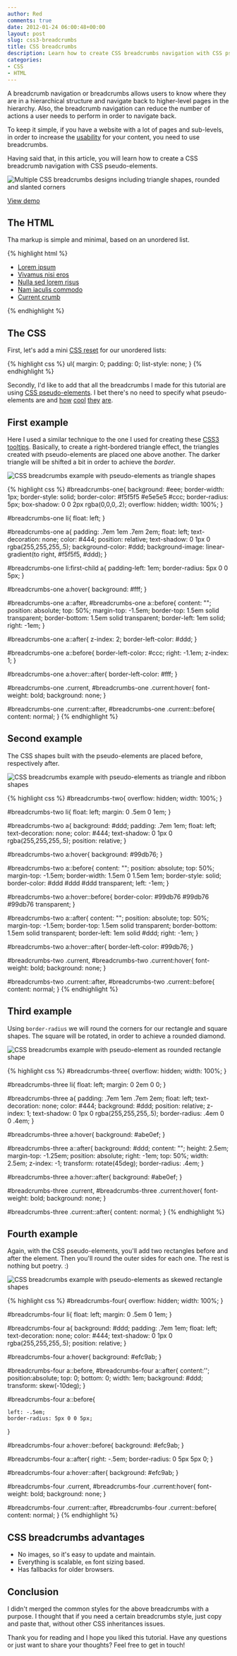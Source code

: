 ```yaml
---
author: Red
comments: true
date: 2012-01-24 06:00:48+00:00
layout: post
slug: css3-breadcrumbs
title: CSS breadcrumbs
description: Learn how to create CSS breadcrumbs navigation with CSS pseudo-elements.
categories:
- CSS
- HTML
---
```


A breadcrumb navigation or breadcrumbs allows users to know where they are in a hierarchical structure and navigate back to higher-level pages in the hierarchy. Also, the breadcrumb navigation can reduce the number of actions a user needs to perform in order to navigate back.

To keep it simple, if you have a website with a lot of pages and sub-levels, in order to increase the [usability](/web-usability-tips-for-your-website/) for your content, you need to use breadcrumbs.

Having said that, in this article, you will learn how to create a CSS breadcrumb navigation with CSS pseudo-elements.

![Multiple CSS breadcrumbs designs including triangle shapes, rounded and slanted corners](/dist/uploads/2012/01/css3-breadcrumbs.png)

<!-- more -->

[View demo](/dist/uploads/2012/01/css3-breadcrumbs-demo.html)

## The HTML

Tha markup is simple and minimal, based on an unordered list.

{% highlight html %}
  <ul id="breadcrumbs-one">
    <li><a href="">Lorem ipsum</a></li>
    <li><a href="">Vivamus nisi eros</a></li>
    <li><a href="">Nulla sed lorem risus</a></li>
    <li><a href="">Nam iaculis commodo</a></li>
    <li><a href="" class="current">Current crumb</a></li>
  </ul>
{% endhighlight %}

## The CSS

First, let's add a mini [CSS reset](/useful-css-snippets-to-save-your-time/) for our unordered lists:

{% highlight css %}
  ul{
    margin: 0;
    padding: 0;
    list-style: none;
  }
{% endhighlight %}

Secondly, I'd like to add that all the breadcrumbs I made for this tutorial are using [CSS pseudo-elements](/before-after-pseudo-elements/). I bet there's no need to specify what pseudo-elements are and [how](/just-another-awesome-css3-buttons/) [cool](/cool-headings-with-pseudo-elements/) [they](/css3-dropdown-menu) [are](/how-to-create-slick-effects-with-css3-box-shadow/).

## First example

Here I used a similar technique to the one I used for creating these [CSS3 tooltips](/css3-tooltips/). Basically, to create a right-bordered triangle effect, the triangles created with pseudo-elements are placed one above another. The darker triangle will be shifted a bit in order to achieve the _border_.

![CSS breadcrumbs example with pseudo-elements as triangle shapes](/dist/uploads/2012/01/css-breadcrumbs-triangles-pseudo-elements.png)

{% highlight css %}
  #breadcrumbs-one{
    background: #eee;
    border-width: 1px;
    border-style: solid;
    border-color: #f5f5f5 #e5e5e5 #ccc;
    border-radius: 5px;
    box-shadow: 0 0 2px rgba(0,0,0,.2);
    overflow: hidden;
    width: 100%;
  }

  #breadcrumbs-one li{
    float: left;
  }

  #breadcrumbs-one a{
    padding: .7em 1em .7em 2em;
    float: left;
    text-decoration: none;
    color: #444;
    position: relative;
    text-shadow: 0 1px 0 rgba(255,255,255,.5);
    background-color: #ddd;
    background-image: linear-gradient(to right, #f5f5f5, #ddd);
  }

  #breadcrumbs-one li:first-child a{
    padding-left: 1em;
    border-radius: 5px 0 0 5px;
  }

  #breadcrumbs-one a:hover{
    background: #fff;
  }

  #breadcrumbs-one a::after,
  #breadcrumbs-one a::before{
    content: "";
    position: absolute;
    top: 50%;
    margin-top: -1.5em;
    border-top: 1.5em solid transparent;
    border-bottom: 1.5em solid transparent;
    border-left: 1em solid;
    right: -1em;
  }

  #breadcrumbs-one a::after{
    z-index: 2;
    border-left-color: #ddd;
  }

  #breadcrumbs-one a::before{
    border-left-color: #ccc;
    right: -1.1em;
    z-index: 1;
  }

  #breadcrumbs-one a:hover::after{
    border-left-color: #fff;
  }

  #breadcrumbs-one .current,
  #breadcrumbs-one .current:hover{
    font-weight: bold;
    background: none;
  }

  #breadcrumbs-one .current::after,
  #breadcrumbs-one .current::before{
    content: normal;
  }
{% endhighlight %}

## Second example

The CSS shapes built with the pseudo-elements are placed before, respectively after.

![CSS breadcrumbs example with pseudo-elements as triangle and ribbon shapes](/dist/uploads/2012/01/css-breadcrumbs-triangle-ribbbon-pseudo-elements.png)

{% highlight css %}
  #breadcrumbs-two{
    overflow: hidden;
    width: 100%;
  }

  #breadcrumbs-two li{
    float: left;
    margin: 0 .5em 0 1em;
  }

  #breadcrumbs-two a{
    background: #ddd;
    padding: .7em 1em;
    float: left;
    text-decoration: none;
    color: #444;
    text-shadow: 0 1px 0 rgba(255,255,255,.5);
    position: relative;
  }

  #breadcrumbs-two a:hover{
    background: #99db76;
  }

  #breadcrumbs-two a::before{
    content: "";
    position: absolute;
    top: 50%;
    margin-top: -1.5em;
    border-width: 1.5em 0 1.5em 1em;
    border-style: solid;
    border-color: #ddd #ddd #ddd transparent;
    left: -1em;
  }

  #breadcrumbs-two a:hover::before{
    border-color: #99db76 #99db76 #99db76 transparent;
  }

  #breadcrumbs-two a::after{
    content: "";
    position: absolute;
    top: 50%;
    margin-top: -1.5em;
    border-top: 1.5em solid transparent;
    border-bottom: 1.5em solid transparent;
    border-left: 1em solid #ddd;
    right: -1em;
  }

  #breadcrumbs-two a:hover::after{
    border-left-color: #99db76;
  }

  #breadcrumbs-two .current,
  #breadcrumbs-two .current:hover{
    font-weight: bold;
    background: none;
  }

  #breadcrumbs-two .current::after,
  #breadcrumbs-two .current::before{
    content: normal;
  }
{% endhighlight %}

## Third example

Using `border-radius` we will round the corners for our rectangle and square shapes. The square will be rotated, in order to achieve a rounded diamond.

![CSS breadcrumbs example with pseudo-element as rounded rectangle shape](/dist/uploads/2012/01/css-breadcrumbs-rounded-rectangle-pseudo-element.png)

{% highlight css %}
  #breadcrumbs-three{
    overflow: hidden;
    width: 100%;
  }

  #breadcrumbs-three li{
    float: left;
    margin: 0 2em 0 0;
  }

  #breadcrumbs-three a{
    padding: .7em 1em .7em 2em;
    float: left;
    text-decoration: none;
    color: #444;
    background: #ddd;
    position: relative;
    z-index: 1;
    text-shadow: 0 1px 0 rgba(255,255,255,.5);
    border-radius: .4em 0 0 .4em;
  }

  #breadcrumbs-three a:hover{
    background: #abe0ef;
  }

  #breadcrumbs-three a::after{
    background: #ddd;
    content: "";
    height: 2.5em;
    margin-top: -1.25em;
    position: absolute;
    right: -1em;
    top: 50%;
    width: 2.5em;
    z-index: -1;
    transform: rotate(45deg);
    border-radius: .4em;
  }

  #breadcrumbs-three a:hover::after{
    background: #abe0ef;
  }

  #breadcrumbs-three .current,
  #breadcrumbs-three .current:hover{
    font-weight: bold;
    background: none;
  }

  #breadcrumbs-three .current::after{
    content: normal;
  }
{% endhighlight %}

## Fourth example

Again, with the CSS pseudo-elements, you'll add two rectangles before and after the element. Then you'll round the outer sides for each one. The rest is nothing but poetry. :)

![CSS breadcrumbs example with pseudo-elements as skewed rectangle shapes](/dist/uploads/2012/01/css-breadcrumbs-skew-rectangle-pseudo-elements.png)

{% highlight css %}
  #breadcrumbs-four{
    overflow: hidden;
    width: 100%;
  }

  #breadcrumbs-four li{
    float: left;
    margin: 0 .5em 0 1em;
  }

  #breadcrumbs-four a{
    background: #ddd;
    padding: .7em 1em;
    float: left;
    text-decoration: none;
    color: #444;
    text-shadow: 0 1px 0 rgba(255,255,255,.5);
    position: relative;
  }

  #breadcrumbs-four a:hover{
    background: #efc9ab;
  }

  #breadcrumbs-four a::before,
  #breadcrumbs-four a::after{
    content:'';
    position:absolute;
    top: 0;
    bottom: 0;
    width: 1em;
    background: #ddd;
    transform: skew(-10deg);
  }

  #breadcrumbs-four a::before{

    left: -.5em;
    border-radius: 5px 0 0 5px;
  }

  #breadcrumbs-four a:hover::before{
    background: #efc9ab;
  }

  #breadcrumbs-four a::after{
    right: -.5em;
    border-radius: 0 5px 5px 0;
  }

  #breadcrumbs-four a:hover::after{
    background: #efc9ab;
  }

  #breadcrumbs-four .current,
  #breadcrumbs-four .current:hover{
    font-weight: bold;
    background: none;
  }

  #breadcrumbs-four .current::after,
  #breadcrumbs-four .current::before{
    content: normal;
  }
{% endhighlight %}

## CSS breadcrumbs advantages

* No images, so it's easy to update and maintain.
* Everything is scalable, `em` font sizing based.
* Has fallbacks for older browsers.

## Conclusion

I didn't merged the common styles for the above breadcrumbs with a purpose. I thought that if you need a certain breadcrumbs style, just copy and paste that, without other CSS inheritances issues.

Thank you for reading and I hope you liked this tutorial. Have any questions or just want to share your thoughts? Feel free to get in touch!